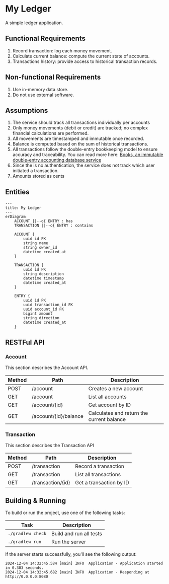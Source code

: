 # My Ledger

A simple ledger application.

## Functional Requirements

1. Record transaction: log each money movement.
2. Calculate current balance: compute the current state of accounts.
3. Transactions history: provide access to historical transaction records.

## Non-functional Requirements

1. Use in-memory data store.
2. Do not use external software.

## Assumptions

1. The service should track all transactions individually per accounts
2. Only money movements (debit or credit) are tracked; no complex financial calculations are performed.
3. All movements are timestamped and immutable once recorded.
4. Balance is computed based on the sum of historical transactions.
5. All transactions follow the double-entry bookkeeping model to ensure accuracy and traceability. You can read more here: [Books, an immutable double-entry accounting database service](https://developer.squareup.com/blog/books-an-immutable-double-entry-accounting-database-service/)
6. Since the is no authentication, the service does not track which user initiated a transaction.
7. Amounts stored as cents

## Entities

```mermaid
---
title: My Ledger
---
erDiagram
    ACCOUNT ||--o{ ENTRY : has
    TRANSACTION ||--o{ ENTRY : contains

    ACCOUNT {
        uuid id PK
        string name
        string owner_id
        datetime created_at
    }

    TRANSACTION {
        uuid id PK
        string description
        datetime timestamp
        datetime created_at
    }

    ENTRY {
        uuid id PK
        uuid transaction_id FK
        uuid account_id FK
        bigint amount
        string direction
        datetime created_at
    }
```

## RESTFul API

### Account
This section describes the Account API.

| Method | Path                  | Description                               |
|--------|-----------------------|-------------------------------------------|
| POST   | /account              | Creates a new account                     | 
| GET    | /account              | List all accounts                         |
| GET    | /account/{id}         | Get account by ID                         | 
| GET    | /account/{id}/balance | Calculates and return the current balance |

### Transaction
This section describes the Transaction API

| Method | Path              | Description             |
|--------|-------------------|-------------------------|
| POST   | /transaction      | Record a transaction    | 
| GET    | /transaction      | List all transactions   | 
| GET    | /transaction/{id} | Get a transaction by ID | 


## Building & Running

To build or run the project, use one of the following tasks:

| Task              | Description             |
|-------------------|-------------------------|
| `./gradlew check` | Build and run all tests |
| `./gradlew run`   | Run the server          |

If the server starts successfully, you'll see the following output:

```
2024-12-04 14:32:45.584 [main] INFO  Application - Application started in 0.303 seconds.
2024-12-04 14:32:45.682 [main] INFO  Application - Responding at http://0.0.0.0:8080
```

